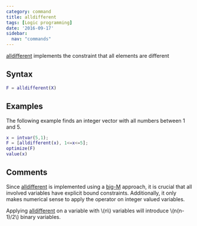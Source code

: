 ```yaml
---
category: command
title: alldifferent
tags: [Logic programming]
date: '2016-09-17'
sidebar:
  nav: "commands"
---
```


[alldifferent](/command/alldifferent) implements the constraint that all elements are different

## Syntax

````matlab
F = alldifferent(X)
````

## Examples

The following example finds an integer vector with all numbers between  1 and 5.

````matlab
x = intvar(5,1);
F = [alldifferent(x), 1<=x<=5];
optimize(F)
value(x)
````

## Comments

Since [alldifferent](/command/alldifferent) is implemented using a [big-M](/tutorial/bigmandconvexhulls) approach, it is crucial that all involved variables have explicit bound constraints. Additionally, it only makes numerical sense to apply the operator on integer valued variables.

Applying [alldifferent](/command/alldifferent) on a variable with \\(n\\) variables will introduce \\(n(n-1)/2\\) binary variables.
